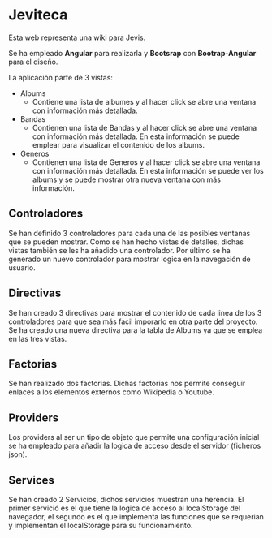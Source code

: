 # Jeviteca

Esta web representa una wiki para Jevis.

Se ha empleado **Angular** para realizarla y **Bootsrap** con **Bootrap-Angular** para el diseño.

La aplicación parte de 3 vistas:

* Albums
	* Contiene una lista de albumes y al hacer click se abre una ventana con información más detallada.
* Bandas
	* Contienen una lista de Bandas y al hacer click se abre una ventana con información más detallada. En esta información se puede emplear para visualizar el contenido de los albums.
* Generos
	* Contienen una lista de Generos y al hacer click se abre una ventana con información más detallada. En esta información se puede ver los albums y se puede mostrar otra nueva ventana con más información.

Controladores
------------
Se han definido 3 controladores para cada una de las posibles ventanas que se pueden mostrar. Como se han hecho vistas de detalles, dichas vistas también se les ha añadido una controlador. Por último se ha generado un nuevo controlador para mostrar logica en la navegación de usuario.

Directivas
-----------
Se han creado 3 directivas para mostrar el contenido de cada linea de los 3 controladores para que sea más facil imporarlo en otra parte del proyecto. Se ha creado una nueva directiva para la tabla de Albums ya que se emplea en las tres vistas.

Factorias
----------
Se han realizado dos factorias. Dichas factorias nos permite conseguir enlaces a los elementos externos como Wikipedia o Youtube.

Providers
----------
Los providers al ser un tipo de objeto que permite una configuración inicial se ha empleado para añadir la logica de acceso desde el servidor (ficheros json). 

Services
-------------
Se han creado 2 Servicios, dichos servicios muestran una herencia. El primer servició es el que tiene la logica de acceso al localStorage del navegador, el segundo es el que implementa las funciones que se requerian y implementan el localStorage para su funcionamiento. 


